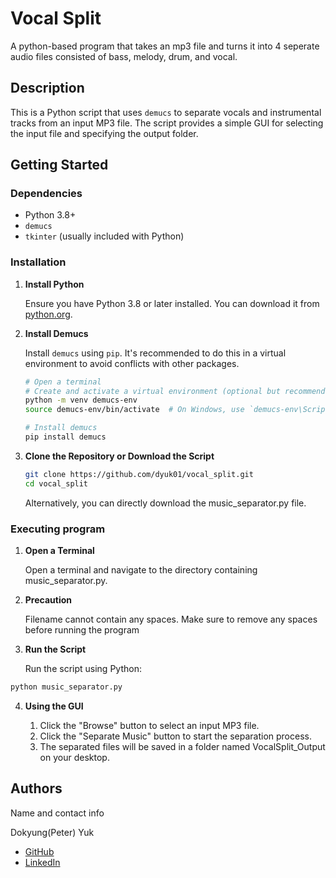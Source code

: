 # Vocal Split

A python-based program that takes an mp3 file and turns it into 4 seperate audio files consisted of bass, melody, drum, and vocal.

## Description

This is a Python script that uses `demucs` to separate vocals and instrumental tracks from an input MP3 file. The script provides a simple GUI for selecting the input file and specifying the output folder.

## Getting Started

### Dependencies

- Python 3.8+
- `demucs`
- `tkinter` (usually included with Python)

### Installation

1. **Install Python**

   Ensure you have Python 3.8 or later installed. You can download it from [python.org](https://www.python.org/downloads/).

2. **Install Demucs**

   Install `demucs` using `pip`. It's recommended to do this in a virtual environment to avoid conflicts with other packages.

    ```bash
    # Open a terminal
    # Create and activate a virtual environment (optional but recommended)
    python -m venv demucs-env
    source demucs-env/bin/activate  # On Windows, use `demucs-env\Scripts\activate`

    # Install demucs
    pip install demucs
    ```
3. **Clone the Repository or Download the Script**
    ```bash
    git clone https://github.com/dyuk01/vocal_split.git
    cd vocal_split
    ```
    Alternatively, you can directly download the music_separator.py file.

### Executing program

1. **Open a Terminal**

    Open a terminal and navigate to the directory containing music_separator.py.

2. **Precaution**

    Filename cannot contain any spaces. Make sure to remove any spaces before running the program

3. **Run the Script**

    Run the script using Python:
```bash
python music_separator.py
```

4. **Using the GUI**

    1. Click the "Browse" button to select an input MP3 file.
    2. Click the "Separate Music" button to start the separation process.
    3. The separated files will be saved in a folder named VocalSplit_Output on your desktop.

## Authors
Name and contact info

Dokyung(Peter) Yuk
- [GitHub](https://github.com/dyuk01)
- [LinkedIn](https://www.linkedin.com/in/dokyung-yuk-a3aba3254/)
